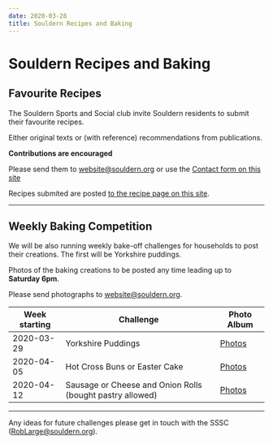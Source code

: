 ```yaml
---
date: 2020-03-28
title: Souldern Recipes and Baking
---
```


# Souldern Recipes and Baking


## Favourite  Recipes

The Souldern Sports and Social club invite Souldern residents to
submit their favourite  recipes.

Either original texts or (with
reference) recommendations from publications.

**Contributions are encouraged**

Please send them to
  [website@souldern.org](mailto:website@souldern.org)
  or use the
  [Contact form on this site](/home/contact-website)

Recipes submited are posted [to the recipe page on this site](/home/recipes).

---

## Weekly Baking Competition

We will be also running weekly bake-off challenges for households to post their creations. The first will be Yorkshire puddings.

Photos of the baking creations to be posted any time leading up to **Saturday 6pm**.

Please send photographs to
  [website@souldern.org](mailto:website@souldern.org).



| Week starting | Challenge | Photo Album |
| ----- | ----- | ----- |
| 2020-03-29 | Yorkshire Puddings | [Photos](https://photos.google.com/share/AF1QipNe_Mm3jL8bhhaZUijlRq2uhTyHL5Xq91VPJvMTqp5LKfk_b0l5-17qRWfVNQ7Kig?key=U0NBSlRJd0ZPYlJnbEp1aTQxTXk3ZUp4eDZ0dGZn) |
| 2020-04-05 | Hot Cross Buns or Easter Cake | [Photos](https://photos.google.com/share/AF1QipPrcS4JuT26GiG8jB9C-RigWwIghs3ih-LgqtZ1hEA7WL5dTE1R2QWnbyfITt6qCQ?key=Z256YkRHWW1VWlB5YXBjUF94eTBOU3lSNUxVQkZR) |
| 2020-04-12 | Sausage or Cheese and Onion Rolls (bought pastry allowed) | [Photos](https://photos.app.goo.gl/G9W2MXm7adLpDoTd7) |

---

Any ideas for future challenges please get in touch with the SSSC ([RobLarge@souldern.org](mailto:RobLarge@souldern.org)).

